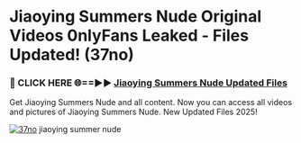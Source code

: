 # Jiaoying Summers Nude Original Videos 0nlyFans Leaked - Files Updated! (37no)

<h3>🔴 CLICK HERE 🌐==►► <a href="https://tinyurl.com/5h6xmrr3" rel="nofollow">Jiaoying Summers Nude Updated Files</a></h3>

Get Jiaoying Summers Nude and all content. Now you can access all videos and pictures of Jiaoying Summers Nude. New Updated Files 2025!

[![37no](https://i.imgur.com/KVD873Z.gif)](https://tinyurl.com/5h6xmrr3)
jiaoying summer nude